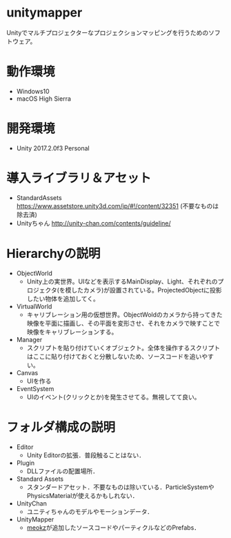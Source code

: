 # unitymapper
Unityでマルチプロジェクターなプロジェクションマッピングを行うためのソフトウェア。

# 動作環境
- Windows10
- macOS High Sierra

# 開発環境
- Unity 2017.2.0f3 Personal

# 導入ライブラリ＆アセット
- StandardAssets https://www.assetstore.unity3d.com/jp/#!/content/32351 (不要なものは除去済)
- Unityちゃん http://unity-chan.com/contents/guideline/

# Hierarchyの説明
- ObjectWorld
	- Unity上の実世界。UIなどを表示するMainDisplay、Light、それぞれのプロジェクタ(を模したカメラ)が設置されている。ProjectedObjectに投影したい物体を追加してく。
- VirtualWorld
	- キャリブレーション用の仮想世界。ObjectWoldのカメラから持ってきた映像を平面に描画し、その平面を変形させ、それをカメラで映すことで映像をキャリブレーションする。
- Manager
	- スクリプトを貼り付けていくオブジェクト。全体を操作するスクリプトはここに貼り付けておくと分散しないため、ソースコードを追いやすい。
- Canvas
	- UIを作る
- EventSystem
	- UIのイベント(クリックとか)を発生させてる。無視してて良い。

# フォルダ構成の説明
- Editor
	- Unity Editorの拡張．普段触ることはない．
- Plugin
	- DLLファイルの配置場所．
- Standard Assets
	- スタンダードアセット．不要なものは除いている．ParticleSystemやPhysicsMaterialが使えるかもしれない．
- UnityChan
	- ユニティちゃんのモデルやモーションデータ．
- UnityMapper
	- [meokz](https://github.com/meokz)が追加したソースコードやパーティクルなどのPrefabs．